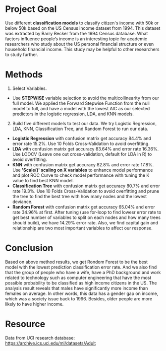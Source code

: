 # Project Goal
Use different <b>classification models</b> to classify citizen's income with 50k or below 50k based on the US Census income dataset from 1994. This dataset was extracted by Barry Becker from the 1994 Census database. What factors influence people’s income is an interesting topic for academic researchers who study about the US personal financial structure or even household financial income. This study may be helpful to other researchers to study further. 

# Methods
1. Select Variables.  
- Use <b>STEPWISE</b> variable selection to avoid the multicollinearity from our full model. We applied the Forward Stepwise Function from the null model to full, and have a model with the lowest AIC as our selected predictors in the logistic regression, LDA, and KNN models.  

2. Build five different models to test our data. We try Logistic Regression, LDA, KNN, Classification Tree, and Random Forest to run our data.  
- <b>Logistic Regression</b> with confusion matrix get accuracy 84.4% and error rate 15.2%. Use 10 Folds Cross-Validation to avoid overfitting.  
- <b>LDA</b> with confusion matrix get accuracy 83.64% and error rate 16.36%.  Use LOOCV (Leave one out cross-validation, default for LDA in R) to avoid overfitting.
- <b>KNN</b> with confusion matrix get accuracy 82.8% and error rate 17.8%. Use <b>'Scale()' scaling on X variables</b> to enhance model performance and plot ROC Curve to check model performance with tuning the K value to find best KNN model.  
- <b>Classification Tree</b> with confusion matrix get accuracy 80.7% and error rate 19.3%. Use 10 Folds Cross-Validation to avoid overfitting and prune the tree to find the best tree with how many nodes and the lowest deviance.
- <b>Random Forest</b> with confusion matrix get accuracy 65.04% and error rate 34.96% at first. After tuning (use for-loop to find lowesr error rate to get best number of variables to split on each nodes and how many trees should build), we have 14.29% error rate. Also, we find capital gain and relationship are two most important variables to affect our response.

# Conclusion
Based on above method results, we get Rondom Forest to be the best model with the lowest prediction classification error rate. And we also find that the group of people who have a wife, have a PhD background and work  related to technology such as computer engineering that have the most possible probability to be classified as high income citizens in the US. The analysis result reveals that males have significantly more income than females on average. In other words, this data has a gender gap on income, which was a society issue back to 1996. Besides, older people are more likely to have higher income.  

# Resource
Data from UCI research database: https://archive.ics.uci.edu/ml/datasets/Adult
